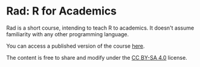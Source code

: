 # Rad: R for Academics

Rad is a short course, intending to teach R to academics. It
doesn't assume familiarity with any other programming language.

You can access a published version of the course 
[here](https://bookdown.org/marius_mather/Rad/).

The content is free to share and modify under the 
[CC BY-SA 4.0](https://creativecommons.org/licenses/by-sa/4.0/) license.